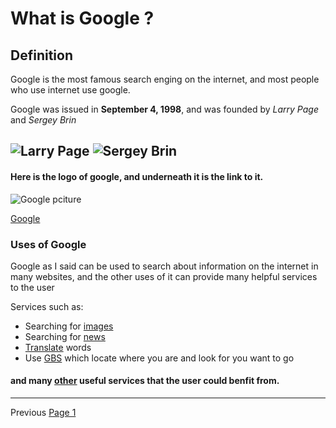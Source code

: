 # What is Google ?


## Definition  
 Google is the most famous search enging on the internet, and most people who use internet use google. 
 
 Google was issued in **September 4, 1998**, and was founded by _Larry Page_ and _Sergey Brin_
 
![Larry Page](https://specials-images.forbesimg.com/imageserve/5c76bcaaa7ea43100043c836/416x416.jpg?background=000000&cropX1=387&cropX2=1729&cropY1=118&cropY2=1460 "This is Larry Page") ![Sergey Brin](https://businessideaslab.com/wp-content/uploads/2013/08/Sergey-Brin-2010.jpg "This is Sergey Brin")
---

 
 
 #### Here is the logo of google, and underneath it is the link to it.
 
 ![Google pciture](https://www.google.com/images/branding/googlelogo/2x/googlelogo_color_160x56dp.png)
 
 [Google](https://www.google.com/)

### Uses of Google 
Google as I said can be used to search about information on the internet in many websites, and the other uses of it can provide many helpful services to the user 

Services such as:
* Searching for [images](https://www.google.com/imghp?hl=en&tab=wi&authuser=0&ogbl)
* Searching for [news](https://news.google.com/?hl=en-US&tab=in&gl=US&ceid=US:en)
* [Translate](https://translate.google.com/?hl=en&tab=rT&authuser=0) words 
* Use [GBS](https://www.google.com/maps?hl=en&tab=Tl&authuser=0) which locate where you are and look for you want to go 

#### and many [other](https://about.google/intl/en/products/?tab=ih&tip=here-to-help) useful services that the user could benfit from. 
---








Previous [Page 1](https://github.com/YousifAlSaeed/FinalProject/blob/master/Page1.md)
